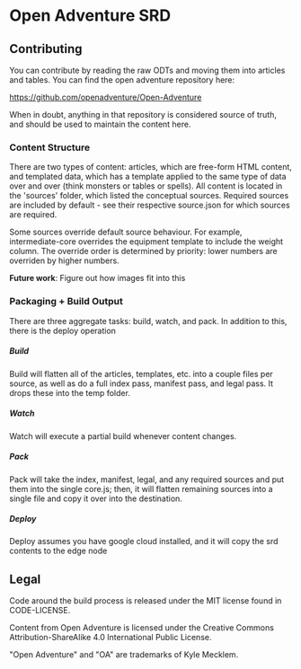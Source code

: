 # Open Adventure SRD

## Contributing

You can contribute by reading the raw ODTs and moving them into articles and tables. You can find the open adventure repository here:

https://github.com/openadventure/Open-Adventure

When in doubt, anything in that repository is considered source of truth, and should be used to maintain the content here.

### Content Structure

There are two types of content: articles, which are free-form HTML content, and templated data, which has a template applied to the same type of data over and over (think monsters or tables or spells). All content is located in the 'sources' folder, which listed the conceptual sources. Required sources are included by default - see their respective source.json for which sources are required.

Some sources override default source behaviour. For example, intermediate-core overrides the equipment template to include the weight column. The override order is determined by priority: lower numbers are overriden by higher numbers.

**Future work**: Figure out how images fit into this

### Packaging + Build Output

There are three aggregate tasks: build, watch, and pack. In addition to this, there is the deploy operation

##### Build
Build will flatten all of the articles, templates, etc. into a couple files per source, as well as do a full index pass, manifest pass, and legal pass. It drops these into the temp folder.

##### Watch
Watch will execute a partial build whenever content changes.

##### Pack
Pack will take the index, manifest, legal, and any required sources and put them into the single core.js; then, it will flatten remaining sources into a single file and copy it over into the destination.

##### Deploy
Deploy assumes you have google cloud installed, and it will copy the srd contents to the edge node

## Legal

Code around the build process is released under the MIT license found in CODE-LICENSE.

Content from Open Adventure is licensed under the Creative Commons Attribution-ShareAlike 4.0 International Public License.

"Open Adventure" and "OA" are trademarks of Kyle Mecklem.